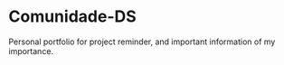# Comunidade-DS
Personal portfolio for project reminder, and important information of my importance.
